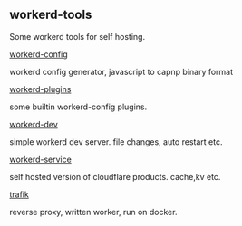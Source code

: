 ## workerd-tools

Some workerd tools for self hosting.

[workerd-config](https://github.com/c0b41/workerd-tools/tree/master/packages/workerd-config)

workerd config generator, javascript to capnp binary format

[workerd-plugins](https://github.com/c0b41/workerd-tools/tree/master/packages/plugins)

some builtin workerd-config plugins. 

[workerd-dev](https://github.com/c0b41/workerd-tools/tree/master/packages/workerd-dev)

simple workerd dev server. file changes, auto restart etc.

[workerd-service](https://github.com/c0b41/workerd-tools/tree/master/packages/workerd-service)

self hosted version of cloudflare products. cache,kv etc.

[trafik](https://github.com/c0b41/workerd-tools/tree/master/packages/trafik)

reverse proxy, written worker, run on docker.
